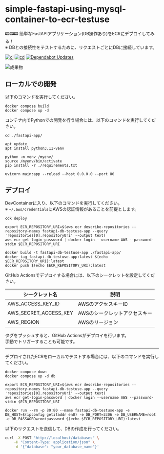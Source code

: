 # simple-fastapi-using-mysql-container-to-ecr-testuse

📟📟📟 簡単なFastAPIアプリケーション(DB操作あり)をECRにデプロイしてみる！  
※ DBとの接続性をテストするために、リクエストごとにDBに接続しています。  

[![ci](https://github.com/osawa-koki/simple-fastapi-using-mysql-container-to-ecr-testuse/actions/workflows/ci.yml/badge.svg)](https://github.com/osawa-koki/simple-fastapi-using-mysql-container-to-ecr-testuse/actions/workflows/ci.yml)
[![cd](https://github.com/osawa-koki/simple-fastapi-using-mysql-container-to-ecr-testuse/actions/workflows/cd.yml/badge.svg)](https://github.com/osawa-koki/simple-fastapi-using-mysql-container-to-ecr-testuse/actions/workflows/cd.yml)
[![Dependabot Updates](https://github.com/osawa-koki/simple-fastapi-using-mysql-container-to-ecr-testuse/actions/workflows/dependabot/dependabot-updates/badge.svg)](https://github.com/osawa-koki/simple-fastapi-using-mysql-container-to-ecr-testuse/actions/workflows/dependabot/dependabot-updates)

![成果物](./fruit.gif)  

## ローカルでの開発

以下のコマンドを実行してください。  

```shell
docker compose build
docker compose up -d
```

コンテナ内でPythonでの開発を行う場合には、以下のコマンドを実行してください。  

```shell
cd ./fastapi-app/

apt update
apt install python3.11-venv

python -m venv /myenv/
source /myenv/bin/activate
pip install -r ./requirements.txt

uvicorn main:app --reload --host 0.0.0.0 --port 80
```

## デプロイ

DevContainerに入り、以下のコマンドを実行してください。  
※ `~/.aws/credentials`にAWSの認証情報があることを前提とします。  

```shell
cdk deploy

export ECR_REPOSITORY_URI=$(aws ecr describe-repositories --repository-names fastapi-db-testuse-app --query 'repositories[0].repositoryUri' --output text)
aws ecr get-login-password | docker login --username AWS --password-stdin $ECR_REPOSITORY_URI

docker build -t fastapi-db-testuse-app ./fastapi-app/
docker tag fastapi-db-testuse-app:latest $(echo $ECR_REPOSITORY_URI):latest
docker push $(echo $ECR_REPOSITORY_URI):latest
```

GitHub Actionsでデプロイする場合には、以下のシークレットを設定してください。  

| シークレット名 | 説明 |
| --- | --- |
| AWS_ACCESS_KEY_ID | AWSのアクセスキーID |
| AWS_SECRET_ACCESS_KEY | AWSのシークレットアクセスキー |
| AWS_REGION | AWSのリージョン |

タグをプッシュすると、GitHub Actionsがデプロイを行います。  
手動でトリガーすることも可能です。  

---

デプロイされたECRをローカルでテストする場合には、以下のコマンドを実行してください。  

```shell
docker compose down
docker compose up -d db

export ECR_REPOSITORY_URI=$(aws ecr describe-repositories --repository-names fastapi-db-testuse-app --query 'repositories[0].repositoryUri' --output text)
aws ecr get-login-password | docker login --username AWS --password-stdin $ECR_REPOSITORY_URI

docker run --rm -p 80:80 --name fastapi-db-testuse-app -e DB_HOST=$(ipconfig getifaddr en0) -e DB_PORT=3306 -e DB_USERNAME=root -e DB_PASSWORD=rootpassword $(echo $ECR_REPOSITORY_URI):latest
```

以下のリクエストを送信して、DBの作成を行ってください。  

```bash
curl -X POST "http://localhost/databases" \
    -H "Content-Type: application/json" \
    -d '{"database": "your_database_name"}'
```
